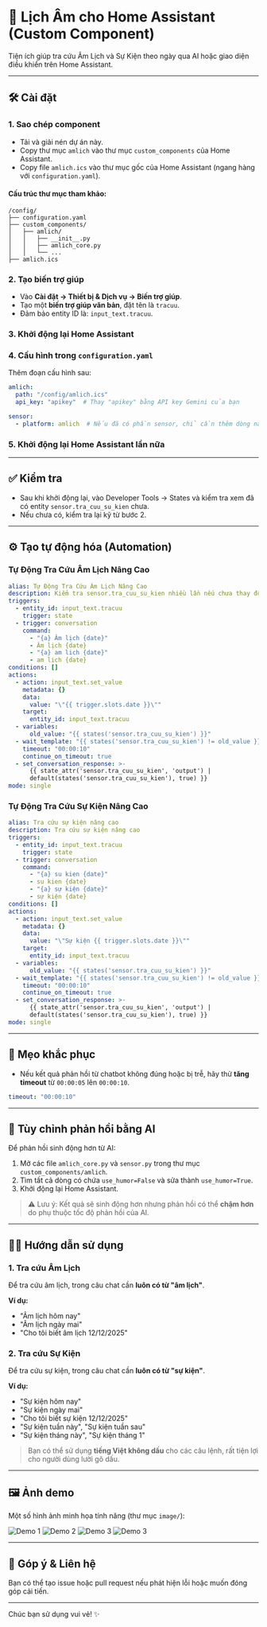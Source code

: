 
# 📅 Lịch Âm cho Home Assistant (Custom Component)

Tiện ích giúp tra cứu Âm Lịch và Sự Kiện theo ngày qua AI hoặc giao diện điều khiển trên Home Assistant.

---

## 🛠️ Cài đặt

### 1. Sao chép component

- Tải và giải nén dự án này.
- Copy thư mục `amlich` vào thư mục `custom_components` của Home Assistant.
- Copy file `amlich.ics` vào thư mục gốc của Home Assistant (ngang hàng với `configuration.yaml`).

#### Cấu trúc thư mục tham khảo:
```text
/config/
├── configuration.yaml
├── custom_components/
│   ├── amlich/
│   │   ├── __init__.py
│   │   ├── amlich_core.py
│   │   └── ...
├── amlich.ics
```

### 2. Tạo biến trợ giúp

- Vào **Cài đặt → Thiết bị & Dịch vụ → Biến trợ giúp**.
- Tạo một **biến trợ giúp văn bản**, đặt tên là `tracuu`.
- Đảm bảo entity ID là: `input_text.tracuu`.

### 3. Khởi động lại Home Assistant

### 4. Cấu hình trong `configuration.yaml`

Thêm đoạn cấu hình sau:

```yaml
amlich:
  path: "/config/amlich.ics"
  api_key: "apikey"  # Thay "apikey" bằng API key Gemini của bạn

sensor:
  - platform: amlich  # Nếu đã có phần sensor, chỉ cần thêm dòng này bên dưới
```

### 5. Khởi động lại Home Assistant lần nữa

---

## ✅ Kiểm tra

- Sau khi khởi động lại, vào Developer Tools → States và kiểm tra xem đã có entity `sensor.tra_cuu_su_kien` chưa.
- Nếu chưa có, kiểm tra lại kỹ từ bước 2.

---

## ⚙️ Tạo tự động hóa (Automation)

### Tự Động Tra Cứu Âm Lịch Nâng Cao

```yaml
alias: Tự Động Tra Cứu Âm Lịch Nâng Cao
description: Kiểm tra sensor.tra_cuu_su_kien nhiều lần nếu chưa thay đổi
triggers:
  - entity_id: input_text.tracuu
    trigger: state
  - trigger: conversation
    command:
      - "{a} Âm lịch {date}"
      - Âm lịch {date}
      - "{a} am lich {date}"
      - am lich {date}
conditions: []
actions:
  - action: input_text.set_value
    metadata: {}
    data:
      value: "\"{{ trigger.slots.date }}\""
    target:
      entity_id: input_text.tracuu
  - variables:
      old_value: "{{ states('sensor.tra_cuu_su_kien') }}"
  - wait_template: "{{ states('sensor.tra_cuu_su_kien') != old_value }}"
    timeout: "00:00:10"
    continue_on_timeout: true
  - set_conversation_response: >-
      {{ state_attr('sensor.tra_cuu_su_kien', 'output') |
      default(states('sensor.tra_cuu_su_kien'), true) }}
mode: single

```

### Tự Động Tra Cứu Sự Kiện Nâng Cao

```yaml
alias: Tra cứu sự kiện nâng cao
description: Tra cứu sự kiện nâng cao
triggers:
  - entity_id: input_text.tracuu
    trigger: state
  - trigger: conversation
    command:
      - "{a} su kien {date}"
      - su kien {date}
      - "{a} sự kiện {date}"
      - sự kiện {date}
conditions: []
actions:
  - action: input_text.set_value
    metadata: {}
    data:
      value: "\"Sự kiện {{ trigger.slots.date }}\""
    target:
      entity_id: input_text.tracuu
  - variables:
      old_value: "{{ states('sensor.tra_cuu_su_kien') }}"
  - wait_template: "{{ states('sensor.tra_cuu_su_kien') != old_value }}"
    timeout: "00:00:10"
    continue_on_timeout: true
  - set_conversation_response: >-
      {{ state_attr('sensor.tra_cuu_su_kien', 'output') |
      default(states('sensor.tra_cuu_su_kien'), true) }}
mode: single

```

---

## 🧪 Mẹo khắc phục

- Nếu kết quả phản hồi từ chatbot không đúng hoặc bị trễ, hãy thử **tăng timeout** từ `00:00:05` lên `00:00:10`.

```yaml
timeout: "00:00:10"
```

---

## 🤖 Tùy chỉnh phản hồi bằng AI

Để phản hồi sinh động hơn từ AI:

1. Mở các file `amlich_core.py` và `sensor.py` trong thư mục `custom_components/amlich`.
2. Tìm tất cả dòng có chứa `use_humor=False` và sửa thành `use_humor=True`.
3. Khởi động lại Home Assistant.

> ⚠️ Lưu ý: Kết quả sẽ sinh động hơn nhưng phản hồi có thể **chậm hơn** do phụ thuộc tốc độ phản hồi của AI.

---

## 🧑‍🏫 Hướng dẫn sử dụng

### 1. Tra cứu Âm Lịch

Để tra cứu âm lịch, trong câu chat cần **luôn có từ "âm lịch"**.

**Ví dụ:**

- "Âm lịch hôm nay"
- "Âm lịch ngày mai"
- "Cho tôi biết âm lịch 12/12/2025"

### 2. Tra cứu Sự Kiện

Để tra cứu sự kiện, trong câu chat cần **luôn có từ "sự kiện"**.

**Ví dụ:**

- "Sự kiện hôm nay"
- "Sự kiện ngày mai"
- "Cho tôi biết sự kiện 12/12/2025"
- "Sự kiện tuần này", "Sự kiện tuần sau"
- "Sự kiện tháng này", "Sự kiện tháng 1"

> Bạn có thể sử dụng **tiếng Việt không dấu** cho các câu lệnh, rất tiện lợi cho người dùng lười gõ dấu.

---

## 🖼️ Ảnh demo

Một số hình ảnh minh họa tính năng (thư mục `image/`):

![Demo 1](image/1.png)
![Demo 2](image/2.png)
![Demo 3](image/3.png)
![Demo 3](image/4.png)

---

## 📩 Góp ý & Liên hệ

Bạn có thể tạo issue hoặc pull request nếu phát hiện lỗi hoặc muốn đóng góp cải tiến.

---

Chúc bạn sử dụng vui vẻ! ✨
